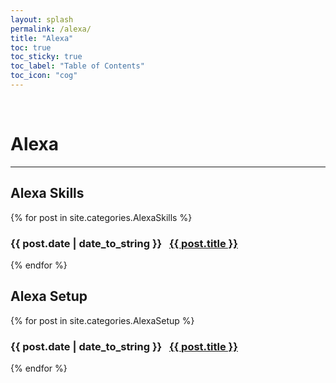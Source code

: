 ```yaml
---
layout: splash
permalink: /alexa/
title: "Alexa"
toc: true
toc_sticky: true
toc_label: "Table of Contents"
toc_icon: "cog"
---
```

<br>

# Alexa
<hr>

## Alexa Skills
{% for post in site.categories.AlexaSkills %}
  <h3>
    <span>{{ post.date | date_to_string }}</span> &nbsp;
    <a href="{{ post.url }}">{{ post.title }}</a>
  </h3>
{% endfor %}

## Alexa Setup
{% for post in site.categories.AlexaSetup %}
  <h3>
    <span>{{ post.date | date_to_string }}</span> &nbsp;
    <a href="{{ post.url }}">{{ post.title }}</a>
  </h3>
{% endfor %}